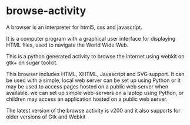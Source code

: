 # browse-activity
A browser is an interpreter for html5, css and javascript. 

It is a computer program with a graphical user interface for displaying HTML files, used to navigate the World Wide Web.

This is a python generated activity to browse the internet using webkit on gtk+ on sugar toolkit. 

This browser includes HTML, XHTML, Javascript and SVG support. It can be used with a simple, local web server can be set up
using Python or it may be used to access pages hosted on a public web server when available.
we can set up simple web-servers on a laptop using Python, or children may access an application hosted on a public web server.

The latest version of the browse activity is v200 and it also supports for older versions of Gtk and Webkit
